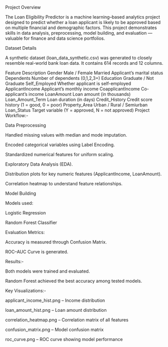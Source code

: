 Project Overview

The Loan Eligibility Predictor is a machine learning–based analytics project designed to predict whether a loan applicant is likely to be approved based on multiple financial and demographic factors.
This project demonstrates skills in data analysis, preprocessing, model building, and evaluation — valuable for finance and data science portfolios.

 Dataset Details

A synthetic dataset (loan_data_synthetic.csv) was generated to closely resemble real-world bank loan data.
It contains 614 records and 12 columns.

Feature	Description
Gender	Male / Female
Married	Applicant’s marital status
Dependents	Number of dependents (0,1,2,3+)
Education	Graduate / Not Graduate
Self_Employed	Whether applicant is self-employed
ApplicantIncome	Applicant’s monthly income
CoapplicantIncome	Co-applicant’s income
LoanAmount	Loan amount (in thousands)
Loan_Amount_Term	Loan duration (in days)
Credit_History	Credit score history (1 = good, 0 = poor)
Property_Area	Urban / Rural / Semiurban
Loan_Status	Target variable (Y = approved, N = not approved)
 Project Workflow:-

Data Preprocessing

Handled missing values with median and mode imputation.

Encoded categorical variables using Label Encoding.

Standardized numerical features for uniform scaling.

Exploratory Data Analysis (EDA).

Distribution plots for key numeric features (ApplicantIncome, LoanAmount).

Correlation heatmap to understand feature relationships.

Model Building

Models used:

Logistic Regression

Random Forest Classifier

Evaluation Metrics:

Accuracy is measured through Confusion Matrix.

ROC–AUC Curve is generated.

Results:-

Both models were trained and evaluated.

Random Forest achieved the best accuracy among tested models.

Key Visualizations:-

applicant_income_hist.png – Income distribution

loan_amount_hist.png – Loan amount distribution

correlation_heatmap.png – Correlation matrix of all features

confusion_matrix.png – Model confusion matrix

roc_curve.png – ROC curve showing model performance
